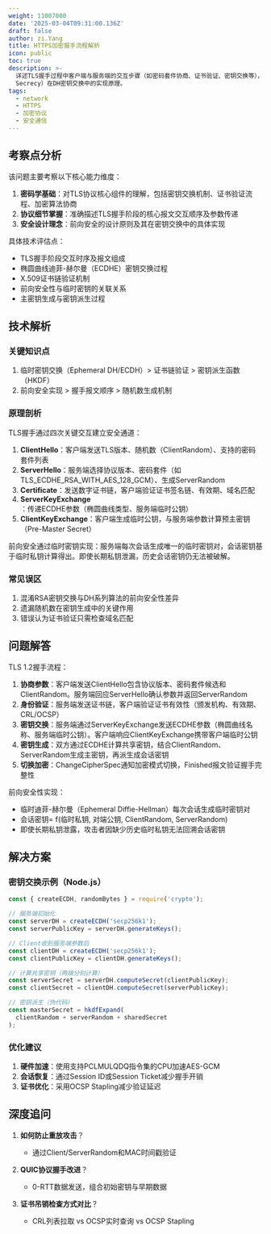 ```yaml
---
weight: 11007000
date: '2025-03-04T09:31:00.136Z'
draft: false
author: zi.Yang
title: HTTPS加密握手流程解析
icon: public
toc: true
description: >-
  详述TLS握手过程中客户端与服务端的交互步骤（如密码套件协商、证书验证、密钥交换等），说明前向安全性（Forward
  Secrecy）在DH密钥交换中的实现原理。
tags:
  - network
  - HTTPS
  - 加密协议
  - 安全通信
---
```


## 考察点分析

该问题主要考察以下核心能力维度：

1. **密码学基础**：对TLS协议核心组件的理解，包括密钥交换机制、证书验证流程、加密算法协商
2. **协议细节掌握**：准确描述TLS握手阶段的核心报文交互顺序及参数传递
3. **安全设计理念**：前向安全的设计原则及其在密钥交换中的具体实现

具体技术评估点：

- TLS握手阶段交互时序及报文组成
- 椭圆曲线迪菲-赫尔曼（ECDHE）密钥交换过程
- X.509证书链验证机制
- 前向安全性与临时密钥的关联关系
- 主密钥生成与密钥派生过程

## 技术解析

### 关键知识点

1. 临时密钥交换（Ephemeral DH/ECDH）> 证书链验证 > 密钥派生函数（HKDF）
2. 前向安全实现 > 握手报文顺序 > 随机数生成机制

### 原理剖析

TLS握手通过四次关键交互建立安全通道：

1. **ClientHello**：客户端发送TLS版本、随机数（ClientRandom）、支持的密码套件列表
2. **ServerHello**：服务端选择协议版本、密码套件（如TLS_ECDHE_RSA_WITH_AES_128_GCM）、生成ServerRandom
3. **Certificate**：发送数字证书链，客户端验证证书签名链、有效期、域名匹配
4. **ServerKeyExchange**：传递ECDHE参数（椭圆曲线类型、服务端临时公钥）
5. **ClientKeyExchange**：客户端生成临时公钥，与服务端参数计算预主密钥（Pre-Master Secret）

前向安全通过临时密钥实现：服务端每次会话生成唯一的临时密钥对，会话密钥基于临时私钥计算得出。即使长期私钥泄漏，历史会话密钥仍无法被破解。

### 常见误区

1. 混淆RSA密钥交换与DH系列算法的前向安全性差异
2. 遗漏随机数在密钥生成中的关键作用
3. 错误认为证书验证只需检查域名匹配

## 问题解答

TLS 1.2握手流程：

1. **协商参数**：客户端发送ClientHello包含协议版本、密码套件候选和ClientRandom。服务端回应ServerHello确认参数并返回ServerRandom
2. **身份验证**：服务端发送证书链，客户端验证证书有效性（颁发机构、有效期、CRL/OCSP）
3. **密钥交换**：服务端通过ServerKeyExchange发送ECDHE参数（椭圆曲线名称、服务端临时公钥）。客户端响应ClientKeyExchange携带客户端临时公钥
4. **密钥生成**：双方通过ECDHE计算共享密钥，结合ClientRandom、ServerRandom生成主密钥，再派生成会话密钥
5. **切换加密**：ChangeCipherSpec通知加密模式切换，Finished报文验证握手完整性

前向安全性实现：

- 临时迪菲-赫尔曼（Ephemeral Diffie-Hellman）每次会话生成临时密钥对
- 会话密钥= f(临时私钥, 对端公钥, ClientRandom, ServerRandom)
- 即使长期私钥泄露，攻击者因缺少历史临时私钥无法回溯会话密钥

## 解决方案

### 密钥交换示例（Node.js）

```javascript
const { createECDH, randomBytes } = require('crypto');

// 服务端初始化
const serverDH = createECDH('secp256k1'); 
const serverPublicKey = serverDH.generateKeys();

// Client收到服务端参数后
const clientDH = createECDH('secp256k1');
const clientPublicKey = clientDH.generateKeys();

// 计算共享密钥（两端分别计算）
const serverSecret = serverDH.computeSecret(clientPublicKey);
const clientSecret = clientDH.computeSecret(serverPublicKey);

// 密钥派生（伪代码）
const masterSecret = hkdfExpand(
  clientRandom + serverRandom + sharedSecret
);
```

### 优化建议

1. **硬件加速**：使用支持PCLMULQDQ指令集的CPU加速AES-GCM
2. **会话恢复**：通过Session ID或Session Ticket减少握手开销
3. **证书优化**：采用OCSP Stapling减少验证延迟

## 深度追问

1. **如何防止重放攻击**？
   - 通过Client/ServerRandom和MAC时间戳验证

2. **QUIC协议握手改进**？
   - 0-RTT数据发送，组合初始密钥与早期数据

3. **证书吊销检查方式对比**？
   - CRL列表拉取 vs OCSP实时查询 vs OCSP Stapling
